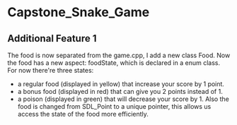 # Capstone_Snake_Game

## Additional Feature 1
The food is now separated from the game.cpp, I add a new class Food. Now the food has a new aspect: foodState, which is declared in a enum class. For now there're three states: 
 - a regular food (displayed in yellow) that increase your score by 1 point.
 - a bonus food (displayed in red) that can give you 2 points instead of 1.
 - a poison (displayed in green) that will decrease your score by 1.
Also the food is changed from SDL_Point to a unique pointer, this allows us access the state of the food more efficiently. 

